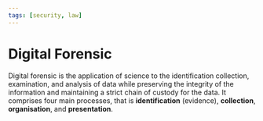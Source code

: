 ```yaml
---
tags: [security, law]
---
```


# Digital Forensic

Digital forensic is the application of science to the identification collection,
examination, and analysis of data while preserving the integrity of the
information and maintaining a strict chain of custody for the data. It comprises
four main processes, that is **identification** (evidence), **collection**,
**organisation**, and **presentation**.
